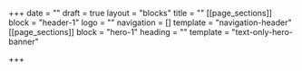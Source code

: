 +++
date = ""
draft = true
layout = "blocks"
title = ""
[[page_sections]]
block = "header-1"
logo = ""
navigation = []
template = "navigation-header"
[[page_sections]]
block = "hero-1"
heading = ""
template = "text-only-hero-banner"

+++
